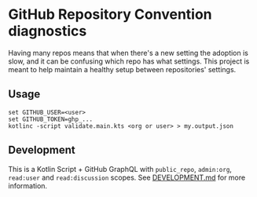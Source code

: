 # GitHub Repository Convention diagnostics

Having many repos means that when there's a new setting the adoption is slow, and it can be confusing which repo has what settings. This project is meant to help maintain a healthy setup between repositories' settings.

## Usage
```shell
set GITHUB_USER=<user>
set GITHUB_TOKEN=ghp_...
kotlinc -script validate.main.kts <org or user> > my.output.json
```

## Development

This is a Kotlin Script + GitHub GraphQL with `public_repo`, `admin:org`, `read:user` and `read:discussion` scopes.
See [DEVELOPMENT.md](../../docs/DEVELOPMENT.md) for more information.
